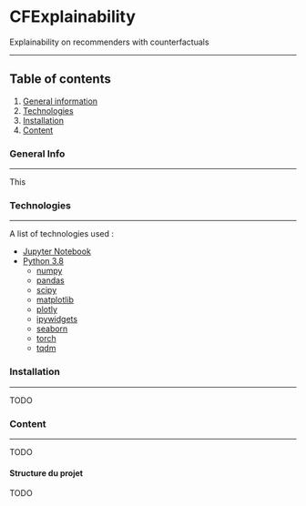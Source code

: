 # CFExplainability
Explainability on recommenders with counterfactuals

***

## Table of contents
1. [General information](#general-info)
2. [Technologies](#technologies)
3. [Installation](#installation)
4. [Content](#content)

<a name="general-info"></a>
### General Info

***
This 
<a name="technologies"></a>
### Technologies

***

A list of technologies used :
- [Jupyter Notebook](https://jupyter.org/) 
- [Python 3.8](https://www.python.org/downloads/release/python-380/)
    - [numpy](https://numpy.org/)
    - [pandas](https://pandas.pydata.org/)
    - [scipy](https://scipy.org/)
    - [matplotlib](https://matplotlib.org/)
    - [plotly](https://plotly.com/)
    - [ipywidgets](https://ipywidgets.readthedocs.io/en/stable/)
    - [seaborn](https://seaborn.pydata.org/)
    - [torch](https://pytorch.org/)
    - [tqdm](https://pypi.org/project/tqdm/)

<a name="installation"></a>

### Installation

***

TODO

[//]: <> (This section will contain the tree structure of files.)
<a name="content"></a>

### Content
***

TODO

#### Structure du projet

TODO

